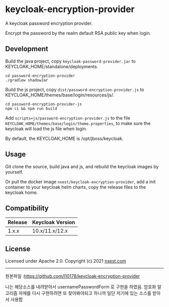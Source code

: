 # keycloak-encryption-provider

A keycloak password encryption provider.

Encrypt the password by the realm default RSA public key when login.

## Development

Build the java project, copy `keycloak-password-provider.jar` to KEYCLOAK_HOME/standalone/deployments.

```shell
cd password-encryption-provider
./gradlew shadowJar
```

Build the js project, copy `dist/password-encryption-provider.js` to KEYCLOAK_HOME/themes/base/login/resources/js/.

```shell
cd password-encryption-provider-js
npm ci && npm run build
```

Add `scripts=js/password-encryption-provider.js` to the file
`KEYCLOAK_HOME/themes/base/login/theme.properties`, to make sure the keycloak will load the js file when login.

By default, the KEYCLOAK_HOME is /opt/jboss/keycloak.

## Usage

Git clone the source, build java and js, and rebuild the keycloak images by yourself.

Or pull the docker image `nxest/keycloak-encryption-provider`, add a init container to your keycloak helm charts, copy the release files to the keycloak home.

## Compatibility

| Release | Keycloak Version |
| ------- | ---------------- |
| 1.x.x   | 10.x/11.x/12.x   |

## License

Licensed under Apache 2.0. Copyright (c) 2021 [nxest.com](https://nxest.com)


---------------------------------------------------------------------------------------------------
원본파일  :https://github.com/l10178/keycloak-encryption-provider

나는 해당소스를 내려받아서 usernamePasswordForm 로 구현을 하였음.
암호화 알고리즘 자체를 다시 구현하려면 또 찾아봐야되고 하니까 일단 저기에 있는 소스를 받아서 사용함